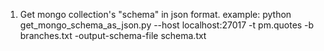 1. Get mongo collection's "schema" in json format. 
example: python get_mongo_schema_as_json.py --host localhost:27017 -t pm.quotes -b branches.txt -output-schema-file schema.txt